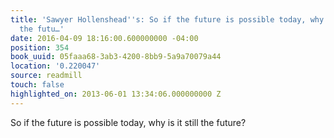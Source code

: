 ```yaml
---
title: 'Sawyer Hollenshead''s: So if the future is possible today, why is it still
  the futu…'
date: 2016-04-09 18:16:00.600000000 -04:00
position: 354
book_uuid: 05faaa68-3ab3-4200-8bb9-5a9a70079a44
location: '0.220047'
source: readmill
touch: false
highlighted_on: 2013-06-01 13:34:06.000000000 Z
---
```


So if the future is possible today, why is it still the future?